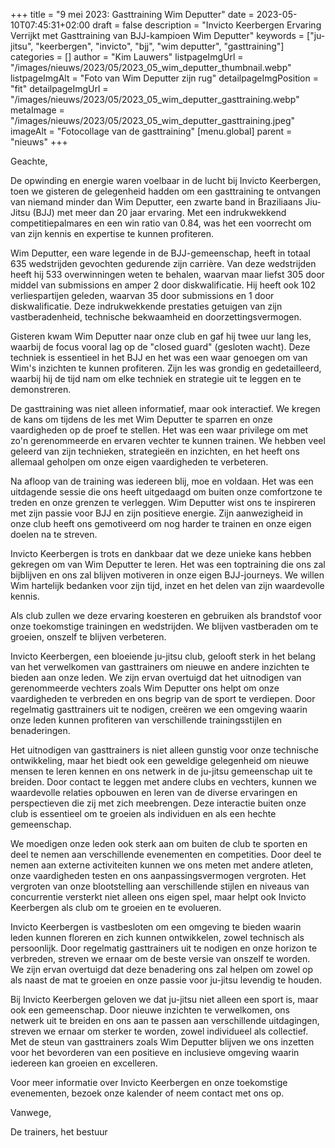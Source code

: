 +++
title = "9 mei 2023: Gasttraining Wim Deputter"
date = 2023-05-10T07:45:31+02:00
draft = false
description = "Invicto Keerbergen Ervaring Verrijkt met Gasttraining van BJJ-kampioen Wim Deputter"
keywords = ["ju-jitsu", "keerbergen", "invicto", "bjj", "wim deputter", "gasttraining"]
categories = []
author = "Kim Lauwers"
listpageImgUrl = "/images/nieuws/2023/05/2023_05_wim_deputter_thumbnail.webp"
listpageImgAlt = "Foto van Wim Deputter zijn rug"
detailpageImgPosition = "fit"
detailpageImgUrl = "/images/nieuws/2023/05/2023_05_wim_deputter_gasttraining.webp"
metaImage = "/images/nieuws/2023/05/2023_05_wim_deputter_gasttraining.jpeg"
imageAlt = "Fotocollage van de gasttraining"
[menu.global]
    parent = "nieuws"
+++

Geachte,

De opwinding en energie waren voelbaar in de lucht bij Invicto Keerbergen, toen we gisteren de gelegenheid hadden om een gasttraining te ontvangen van niemand minder dan Wim Deputter, een zwarte band in Braziliaans Jiu-Jitsu (BJJ) met meer dan 20 jaar ervaring. Met een indrukwekkend competitiepalmares en een win ratio van 0.84, was het een voorrecht om van zijn kennis en expertise te kunnen profiteren.

Wim Deputter, een ware legende in de BJJ-gemeenschap, heeft in totaal 635 wedstrijden gevochten gedurende zijn carrière. Van deze wedstrijden heeft hij 533 overwinningen weten te behalen, waarvan maar liefst 305 door middel van submissions en amper 2 door diskwalificatie. Hij heeft ook 102 verliespartijen geleden, waarvan 35 door submissions en 1 door diskwalificatie. Deze indrukwekkende prestaties getuigen van zijn vastberadenheid, technische bekwaamheid en doorzettingsvermogen.

Gisteren kwam Wim Deputter naar onze club en gaf hij twee uur lang les, waarbij de focus vooral lag op de "closed guard" (gesloten wacht). Deze techniek is essentieel in het BJJ en het was een waar genoegen om van Wim's inzichten te kunnen profiteren. Zijn les was grondig en gedetailleerd, waarbij hij de tijd nam om elke techniek en strategie uit te leggen en te demonstreren.

De gasttraining was niet alleen informatief, maar ook interactief. We kregen de kans om tijdens de les met Wim Deputter te sparren en onze vaardigheden op de proef te stellen. Het was een waar privilege om met zo'n gerenommeerde en ervaren vechter te kunnen trainen. We hebben veel geleerd van zijn technieken, strategieën en inzichten, en het heeft ons allemaal geholpen om onze eigen vaardigheden te verbeteren.

Na afloop van de training was iedereen blij, moe en voldaan. Het was een uitdagende sessie die ons heeft uitgedaagd om buiten onze comfortzone te treden en onze grenzen te verleggen. Wim Deputter wist ons te inspireren met zijn passie voor BJJ en zijn positieve energie. Zijn aanwezigheid in onze club heeft ons gemotiveerd om nog harder te trainen en onze eigen doelen na te streven.

Invicto Keerbergen is trots en dankbaar dat we deze unieke kans hebben gekregen om van Wim Deputter te leren. Het was een toptraining die ons zal bijblijven en ons zal blijven motiveren in onze eigen BJJ-journeys. We willen Wim hartelijk bedanken voor zijn tijd, inzet en het delen van zijn waardevolle kennis.

Als club zullen we deze ervaring koesteren en gebruiken als brandstof voor onze toekomstige trainingen en wedstrijden. We blijven vastberaden om te groeien, onszelf te blijven verbeteren.

Invicto Keerbergen, een bloeiende ju-jitsu club, gelooft sterk in het belang van het verwelkomen van gasttrainers om nieuwe en andere inzichten te bieden aan onze leden. We zijn ervan overtuigd dat het uitnodigen van gerenommeerde vechters zoals Wim Deputter ons helpt om onze vaardigheden te verbreden en ons begrip van de sport te verdiepen. Door regelmatig gasttrainers uit te nodigen, creëren we een omgeving waarin onze leden kunnen profiteren van verschillende trainingsstijlen en benaderingen.

Het uitnodigen van gasttrainers is niet alleen gunstig voor onze technische ontwikkeling, maar het biedt ook een geweldige gelegenheid om nieuwe mensen te leren kennen en ons netwerk in de ju-jitsu gemeenschap uit te breiden. Door contact te leggen met andere clubs en vechters, kunnen we waardevolle relaties opbouwen en leren van de diverse ervaringen en perspectieven die zij met zich meebrengen. Deze interactie buiten onze club is essentieel om te groeien als individuen en als een hechte gemeenschap.

We moedigen onze leden ook sterk aan om buiten de club te sporten en deel te nemen aan verschillende evenementen en competities. Door deel te nemen aan externe activiteiten kunnen we ons meten met andere atleten, onze vaardigheden testen en ons aanpassingsvermogen vergroten. Het vergroten van onze blootstelling aan verschillende stijlen en niveaus van concurrentie versterkt niet alleen ons eigen spel, maar helpt ook Invicto Keerbergen als club om te groeien en te evolueren.

Invicto Keerbergen is vastbesloten om een omgeving te bieden waarin leden kunnen floreren en zich kunnen ontwikkelen, zowel technisch als persoonlijk. Door regelmatig gasttrainers uit te nodigen en onze horizon te verbreden, streven we ernaar om de beste versie van onszelf te worden. We zijn ervan overtuigd dat deze benadering ons zal helpen om zowel op als naast de mat te groeien en onze passie voor ju-jitsu levendig te houden.

Bij Invicto Keerbergen geloven we dat ju-jitsu niet alleen een sport is, maar ook een gemeenschap. Door nieuwe inzichten te verwelkomen, ons netwerk uit te breiden en ons aan te passen aan verschillende uitdagingen, streven we ernaar om sterker te worden, zowel individueel als collectief. Met de steun van gasttrainers zoals Wim Deputter blijven we ons inzetten voor het bevorderen van een positieve en inclusieve omgeving waarin iedereen kan groeien en excelleren.

Voor meer informatie over Invicto Keerbergen en onze toekomstige evenementen, bezoek onze kalender of neem contact met ons op.

Vanwege,

De trainers, het bestuur